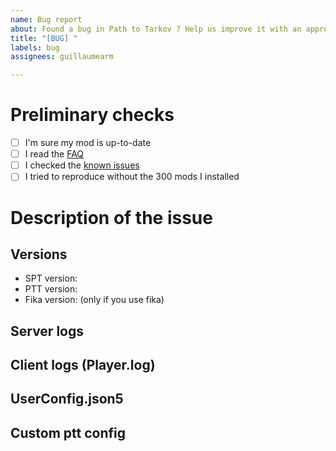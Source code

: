 ```yaml
---
name: Bug report
about: Found a bug in Path to Tarkov ? Help us improve it with an appropriate bug report.
title: "[BUG] "
labels: bug
assignees: guillaumearm

---
```


# Preliminary checks

- [ ] I'm sure my mod is up-to-date
- [ ] I read the [FAQ](../../docs/FAQ.md)
- [ ] I checked the [known issues](https://github.com/guillaumearm/PathToTarkov/issues?q=is%3Aissue%20state%3Aopen%20label%3Abug)
- [ ] I tried to reproduce without the 300 mods I installed

# Description of the issue
<!-- Here you can describe your issue, you can paste screenshots if it make sense to you -->

## Versions
- SPT version:
- PTT version: 
- Fika version: (only if you use fika)

## Server logs
<!-- latest server.log found in `user/logs` folder -->

## Client logs (Player.log)
<!-- Player.log from F12 BepInEx menu -> can also be found in `C:\Users\YourUser\AppData\LocalLow\Battlestate Games\EscapeFromTarkov` (or `%appdata%\..\LocalLow\Battlestate Games\EscapeFromTarkov`) -->

## UserConfig.json5
<!-- Let us know if you modified your UserConfig.json5 -->

## Custom ptt config
<!-- If you use a custom ptt config that is not packed with the mod, please provide your config.json5 here -->
